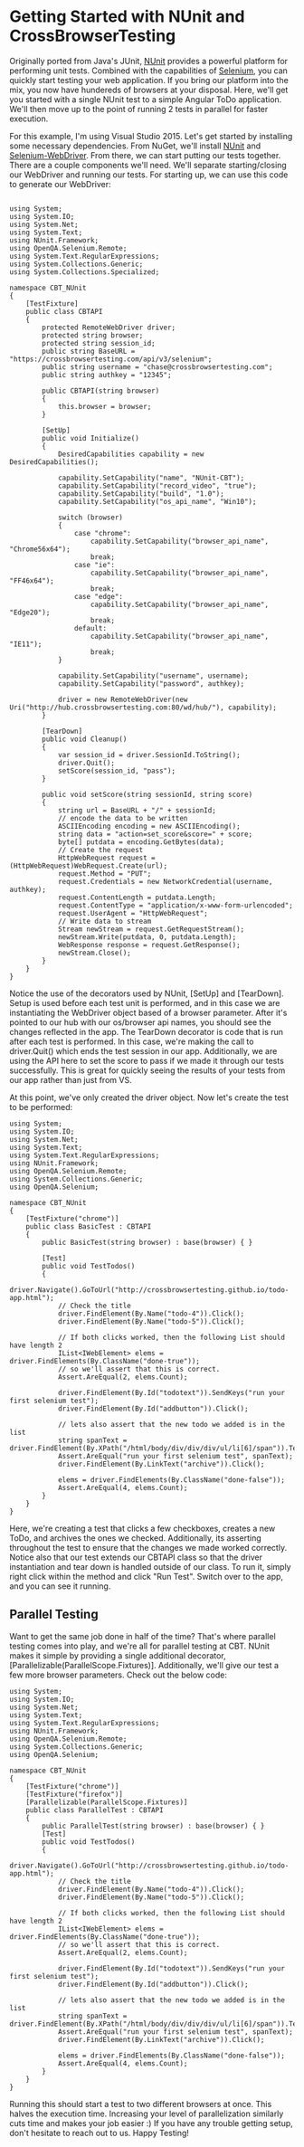 # Getting Started with NUnit and CrossBrowserTesting

Originally ported from Java's JUnit, [NUnit](https://www.nunit.org/) provides a powerful platform for performing unit tests. Combined with the capabilities of [Selenium](http://www.seleniumhq.org/), you can quickly start testing your web application. If you bring our platform into the mix, you now have hundereds of browsers at your disposal. Here, we'll get you started with a single NUnit test to a simple Angular ToDo application. We'll then move up to the point of running 2 tests in parallel for faster execution. 

For this example, I'm using Visual Studio 2015. Let's get started by installing some necessary dependencies. From NuGet, we'll install [NUnit](https://www.nuget.org/packages/NUnit/) and [Selenium-WebDriver](https://www.nuget.org/packages/Selenium.WebDriver/). From there, we can start putting our tests together. There are a couple components we'll need. We'll separate starting/closing our WebDriver and running our tests. For starting up, we can use this code to generate our WebDriver:

```

using System;
using System.IO;
using System.Net;
using System.Text;
using NUnit.Framework;
using OpenQA.Selenium.Remote;
using System.Text.RegularExpressions;
using System.Collections.Generic;
using System.Collections.Specialized;

namespace CBT_NUnit
{
    [TestFixture]
    public class CBTAPI
    {
        protected RemoteWebDriver driver;
        protected string browser;
        protected string session_id;
        public string BaseURL = "https://crossbrowsertesting.com/api/v3/selenium";
        public string username = "chase@crossbrowsertesting.com";
        public string authkey = "12345";
        
        public CBTAPI(string browser)
        {
            this.browser = browser;
        }

        [SetUp]
        public void Initialize()
        {
            DesiredCapabilities capability = new DesiredCapabilities();

            capability.SetCapability("name", "NUnit-CBT");
            capability.SetCapability("record_video", "true");
            capability.SetCapability("build", "1.0");
            capability.SetCapability("os_api_name", "Win10");

            switch (browser)
            {
                case "chrome": 
                    capability.SetCapability("browser_api_name", "Chrome56x64");
                    break;
                case "ie":
                    capability.SetCapability("browser_api_name", "FF46x64");
                    break;
                case "edge":
                    capability.SetCapability("browser_api_name", "Edge20");
                    break;
                default:
                    capability.SetCapability("browser_api_name", "IE11");
                    break;
            }

            capability.SetCapability("username", username);
            capability.SetCapability("password", authkey);

            driver = new RemoteWebDriver(new Uri("http://hub.crossbrowsertesting.com:80/wd/hub/"), capability);
        }

        [TearDown]
        public void Cleanup()
        {
            var session_id = driver.SessionId.ToString();
            driver.Quit();
            setScore(session_id, "pass");
        }

        public void setScore(string sessionId, string score)
        {
            string url = BaseURL + "/" + sessionId;
            // encode the data to be written
            ASCIIEncoding encoding = new ASCIIEncoding();
            string data = "action=set_score&score=" + score;
            byte[] putdata = encoding.GetBytes(data);
            // Create the request
            HttpWebRequest request = (HttpWebRequest)WebRequest.Create(url);
            request.Method = "PUT";
            request.Credentials = new NetworkCredential(username, authkey);
            request.ContentLength = putdata.Length;
            request.ContentType = "application/x-www-form-urlencoded";
            request.UserAgent = "HttpWebRequest";
            // Write data to stream
            Stream newStream = request.GetRequestStream();
            newStream.Write(putdata, 0, putdata.Length);
            WebResponse response = request.GetResponse();
            newStream.Close();
        }
    }
}

```

 Notice the use of the decorators used by NUnit, [SetUp] and [TearDown]. Setup is used before each test unit is performed, and in this case we are instantiating the WebDriver object based of a browser parameter. After it's pointed to our hub with our os/browser api names, you should see the changes reflected in the app. The TearDown decorator is code that is run after each test is performed. In this case, we're making the call to driver.Quit() which ends the test session in our app. Additionally, we are using the API here to set the score to pass if we made it through our tests successfully. This is great for quickly seeing the results of your tests from our app rather than just from VS.

 At this point, we've only created the driver object. Now let's create the test to be performed:

```
using System;
using System.IO;
using System.Net;
using System.Text;
using System.Text.RegularExpressions;
using NUnit.Framework;
using OpenQA.Selenium.Remote;
using System.Collections.Generic;
using OpenQA.Selenium;

namespace CBT_NUnit
{
    [TestFixture("chrome")]
    public class BasicTest : CBTAPI
    {
        public BasicTest(string browser) : base(browser) { }

        [Test]
        public void TestTodos()
        {
            driver.Navigate().GoToUrl("http://crossbrowsertesting.github.io/todo-app.html");
            // Check the title
            driver.FindElement(By.Name("todo-4")).Click();
            driver.FindElement(By.Name("todo-5")).Click();

            // If both clicks worked, then the following List should have length 2
            IList<IWebElement> elems = driver.FindElements(By.ClassName("done-true"));
            // so we'll assert that this is correct.
            Assert.AreEqual(2, elems.Count);

            driver.FindElement(By.Id("todotext")).SendKeys("run your first selenium test");
            driver.FindElement(By.Id("addbutton")).Click();

            // lets also assert that the new todo we added is in the list
            string spanText = driver.FindElement(By.XPath("/html/body/div/div/div/ul/li[6]/span")).Text;
            Assert.AreEqual("run your first selenium test", spanText);
            driver.FindElement(By.LinkText("archive")).Click();

            elems = driver.FindElements(By.ClassName("done-false"));
            Assert.AreEqual(4, elems.Count);
        }
    }
}

```

Here, we're creating a test that clicks a few checkboxes, creates a new ToDo, and archives the ones we checked. Additionally, its asserting throughout the test to ensure that the changes we made worked correctly. Notice also that our test extends our CBTAPI class so that the driver instantiation and tear down is handled outside of our class. To run it, simply right click within the method and click "Run Test". Switch over to the app, and you can see it running. 


## Parallel Testing

Want to get the same job done in half of the time? That's where parallel testing comes into play, and we're all for parallel testing at CBT. NUnit makes it simple by providing a single additional decorator, [Parallelizable(ParallelScope.Fixtures)]. Additionally, we'll give our test a few more browser parameters. Check out the below code:

```
using System;
using System.IO;
using System.Net;
using System.Text;
using System.Text.RegularExpressions;
using NUnit.Framework;
using OpenQA.Selenium.Remote;
using System.Collections.Generic;
using OpenQA.Selenium;

namespace CBT_NUnit
{
    [TestFixture("chrome")]
    [TestFixture("firefox")]
    [Parallelizable(ParallelScope.Fixtures)]
    public class ParallelTest : CBTAPI
    {
        public ParallelTest(string browser) : base(browser) { }
        [Test]
        public void TestTodos()
        {
            driver.Navigate().GoToUrl("http://crossbrowsertesting.github.io/todo-app.html");
            // Check the title
            driver.FindElement(By.Name("todo-4")).Click();
            driver.FindElement(By.Name("todo-5")).Click();

            // If both clicks worked, then the following List should have length 2
            IList<IWebElement> elems = driver.FindElements(By.ClassName("done-true"));
            // so we'll assert that this is correct.
            Assert.AreEqual(2, elems.Count);

            driver.FindElement(By.Id("todotext")).SendKeys("run your first selenium test");
            driver.FindElement(By.Id("addbutton")).Click();

            // lets also assert that the new todo we added is in the list
            string spanText = driver.FindElement(By.XPath("/html/body/div/div/div/ul/li[6]/span")).Text;
            Assert.AreEqual("run your first selenium test", spanText);
            driver.FindElement(By.LinkText("archive")).Click();

            elems = driver.FindElements(By.ClassName("done-false"));
            Assert.AreEqual(4, elems.Count);
        }
    }
}

```

Running this should start a test to two different browsers at once. This halves the execution time. Increasing your level of parallelization similarly cuts time and makes your job easier :) If you have any trouble getting setup, don't hesitate to reach out to us. Happy Testing!
